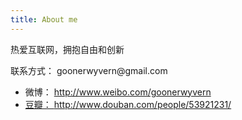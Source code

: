 ```yaml
---
title: About me
---
```

<div id="content" class="center">
	<p>热爱互联网，拥抱自由和创新</p>
	<p>联系方式： goonerwyvern@gmail.com</p>
	<ul>
		<li>微博： <a href="http://www.weibo.com/goonerwyvern" target="_blank">http://www.weibo.com/goonerwyvern</li>
		<li>豆瓣： <a href="http://www.douban.com/people/53921231/" target="_blank">http://www.douban.com/people/53921231/</li>
	</ul>
</div>